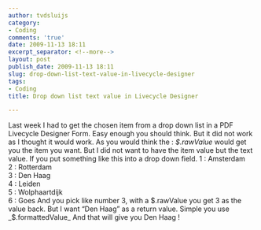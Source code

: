 ```yaml
---
author: tvdsluijs
category:
- Coding
comments: 'true'
date: 2009-11-13 18:11
excerpt_separator: <!--more-->
layout: post
publish_date: 2009-11-13 18:11
slug: drop-down-list-text-value-in-livecycle-designer
tags:
- Coding
title: Drop down list text value in Livecycle Designer

---
```

Last week I had to get the chosen item from a drop down list in a PDF
Livecycle Designer Form. Easy enough you should think. But it did not work as
I thought it would work. As you would think the : _$.rawValue_ would get you
the item you want. But I did not want to have the item value but the text
value. If you put something like this into a drop down field. 1 : Amsterdam  
2 : Rotterdam  
3 : Den Haag  
4 : Leiden  
5 : Wolphaartdijk  
6 : Goes And you pick like number 3, with a $.rawValue you get 3 as the value
back. But I want “Den Haag” as a return value. Simple you use
_$.formattedValue_ And that will give you Den Haag !


